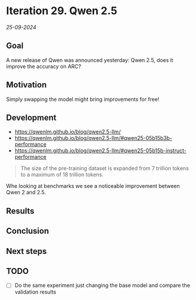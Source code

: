 # Iteration 29. Qwen 2.5

_25-09-2024_

## Goal

A new release of Qwen was announced yesterday: Qwen 2.5, does it improve the accuracy on ARC?

## Motivation

Simply swapping the model might bring improvements for free!

## Development

- https://qwenlm.github.io/blog/qwen2.5-llm/
- https://qwenlm.github.io/blog/qwen2.5-llm/#qwen25-05b15b3b-performance
- https://qwenlm.github.io/blog/qwen2.5-llm/#qwen25-05b15b-instruct-performance

> The size of the pre-training dataset is expanded from 7 trillion tokens to a maximum of 18 trillion tokens.

Whe looking at benchmarks we see a noticeable improvement between Qwen 2 and 2.5.

## Results

## Conclusion

## Next steps

## TODO

- [ ] Do the same experiment just changing the base model and compare the validation results
